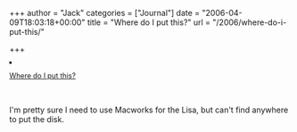 +++
author = "Jack"
categories = ["Journal"]
date = "2006-04-09T18:03:18+00:00"
title = "Where do I put this?"
url = "/2006/where-do-i-put-this/"

+++

[<img src="https://static.flickr.com/36/125984578_db2d5f1900_m.jpg" alt="" style="border: solid 2px #000000;" />][1] </p> 

<span style="font-size: 0.9em; margin-top: 0px;"><a href="http://www.flickr.com/photos/jbaty/125984578/">Where do I put this?</a></p> 

<p>
  </span>
</p>

<p>
  <br clear="all" />
</p>

<p>
  I'm pretty sure I need to use Macworks for the Lisa, but can't find anywhere to put the disk.
</p>

 [1]: http://www.flickr.com/photos/jbaty/125984578/ "photo sharing"
